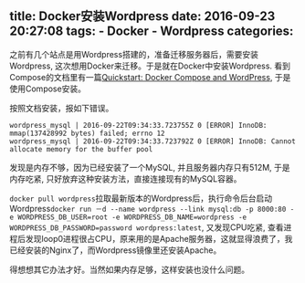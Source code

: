 title: Docker安装Wordpress
date: 2016-09-23 20:27:08
tags:
    - Docker
    - Wordpress
categories:
---
之前有几个站点是用Wordpress搭建的，准备迁移服务器后，需要安装Wordpress, 这次想用Docker来迁移。于是就在Docker中安装Wordpress. 看到Compose的文档里有一篇[Quickstart: Docker Compose and WordPress](https://docs.docker.com/compose/wordpress/), 于是使用Compose安装。

按照文档安装，报如下错误。
```
wordpress_mysql | 2016-09-22T09:34:33.723755Z 0 [ERROR] InnoDB: mmap(137428992 bytes) failed; errno 12
wordpress_mysql | 2016-09-22T09:34:33.723792Z 0 [ERROR] InnoDB: Cannot allocate memory for the buffer pool
```
发现是内存不够，因为已经安装了一个MySQL, 并且服务器内存只有512M, 于是内存吃紧, 只好放弃这种安装方法，直接连接现有的MySQL容器。

`docker pull wordpress`拉取最新版本的Wordpress后，执行命令后台启动Wordpress`docker run －d --name wordpress --link mysql:db -p 8000:80 -e WORDPRESS_DB_USER=root -e WORDPRESS_DB_NAME=wordpress -e WORDPRESS_DB_PASSWORD=password wordpress:latest`, 又发现CPU吃紧, 查看进程后发现loop0进程很占CPU，原来用的是Apache服务器，这就显得浪费了，我已经安装的Nginx了，而Wordpress镜像里还安装Apache。

得想想其它办法才好。当然如果内存足够，这样安装也没什么问题。
